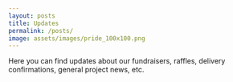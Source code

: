 ```yaml
---
layout: posts
title: Updates
permalink: /posts/
image: assets/images/pride_100x100.png
---
```


Here you can find updates about our fundraisers, raffles, delivery confirmations, general project news, etc.